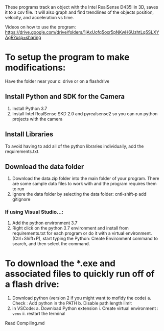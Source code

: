 These programs track an object with the Intel RealSense D435i in 3D, saves it to a csv file. It will also graph and find trendlines of the objects position, velocity, and acceleration vs time.

Videos on how to use the program: https://drive.google.com/drive/folders/1jAxUofq5oxr5pNKwH6UzhtLq5SLXYAgR?usp=sharing

# To setup the program to make modifications:
Have the folder near your c: drive or on a flashdrive
## Install Python and SDK for the Camera
1. Install Python 3.7 
2. Install Intel RealSense SKD 2.0 and pyrealsense2 so you can run python projects with the camera
## Install Libraries
To avoid having to add all of the python libraries individually, add the requirements.txt.
 ## Download the data folder
1. Download the data.zip folder into the main folder of your program. There are some sample data files to work with and the program requires them to run
2. Ignore the data folder by selecting the data folder: cntl-shift-p add gitignore
### If using Visual Studio...:
  1. Add the python environment 3.7
  2. Right click on the python 3.7 environment and install from requirements.txt for each program or do it with a virtual environment.(Ctrl+Shift+P), start typing the Python: Create Environment command to search, and then select the command.
 
 # To download the *.exe and associated files to quickly run off of a flash drive:
 1. Download python (version 2 if you might want to mofidy the code) 
    a. Check : Add python in the PATH
    b. Disable path length limit
 2. in VSCode: 
    a. Download Python extension
      i. Create virtual environment : `venv`
      ii. restart the terminal
  
 Read Compiling.md
